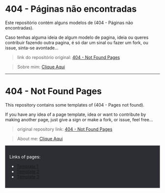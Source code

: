# 404 - Páginas não encontradas

Este repositório contém alguns modelos de (404 - Páginas não encontradas).

Caso tenhas alguma ideia de algum modelo de pagina, ideia ou queres contribuir fazendo outra pagina, é só dar um sinal ou fazer um fork, ou issue, sinta-se avontade...

> link do repositório original: <a href="https://github.com/manuelhonoredesousa/404-Not_Found_Pages" target="_blank">404 - Not Found Pages</a>

> Sobre mim: <a href="https://linktr.ee/manueldesousa" target="_blank">Clique Aqui</a>

<hr/>

# 404 - Not Found Pages

This repository contains some templates of (404 - Pages not found).

If you have any idea of a page template, idea or want to contribute by making another page, just give a sign or make a fork, or issue, feel free...

> original repository link: <a href="https://github.com/manuelhonoredesousa/404-Not_Found_Pages" target="_blank">404 - Not Found Pages</a>

> About me: <a href="https://linktr.ee/manueldesousa" target="_blank">Clique Aqui</a>

<div style="background: #2c2e33; color: #fff; padding: 1em">
    <p>Links of pages:</p>
        <ul style="color: #fff">
        <li><a href="#" target="_blank">Template 1</a></li>
        <li><a href="#" target="_blank">Template 2</a></li>
        <li><a href="#" target="_blank">Template 3</a></li>
    </ul>
</div>

